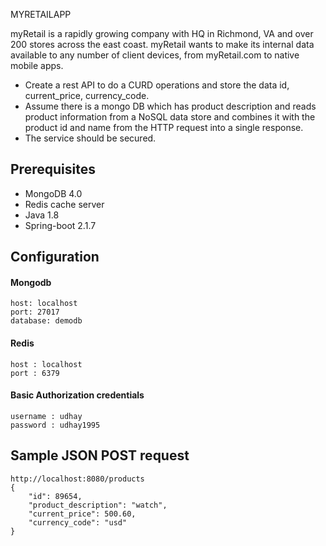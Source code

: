 MYRETAILAPP

myRetail is a rapidly growing company with HQ in Richmond, VA and over 200 stores across the east coast. myRetail wants to make its internal data available to any number of client devices, from myRetail.com to native mobile apps.
* Create a rest API to do a CURD operations and store the data id, current_price, currency_code.
* Assume there is a mongo DB which has product description and reads product information from a NoSQL data store and combines it with the product id and name from the HTTP request into a single response.
* The service should be secured.
## Prerequisites
* MongoDB 4.0
* Redis cache server
* Java 1.8
* Spring-boot 2.1.7
## Configuration
#### Mongodb
```
host: localhost 
port: 27017
database: demodb
```
#### Redis  
```
host : localhost
port : 6379
```
#### Basic Authorization credentials
```
username : udhay
password : udhay1995
```
## Sample JSON POST request
```
http://localhost:8080/products
{
    "id": 89654,
    "product_description": "watch",
    "current_price": 500.60,
    "currency_code": "usd"
}
```
